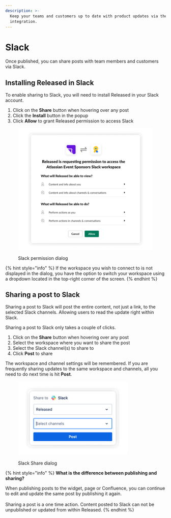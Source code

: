 ```yaml
---
description: >-
  Keep your teams and customers up to date with product updates via the Slack
  integration.
---
```


# Slack

Once published, you can share posts with team members and customers via Slack.&#x20;

## Installing Released in Slack

To enable sharing to Slack, you will need to install Released in your Slack account.&#x20;

1. Click on the **Share** button when hovering over any post
2. Click the **Install** button in the popup
3. Click **Allow** to grant Released permission to access Slack&#x20;

<figure><img src="../../.gitbook/assets/Slack Auth.png" alt=""><figcaption><p>Slack permission dialog</p></figcaption></figure>

{% hint style="info" %}
If the workspace you wish to connect to is not displayed in the dialog, you have the option to switch your workspace using a dropdown located in the top-right corner of the screen.
{% endhint %}

## Sharing a post to Slack

Sharing a post to Slack will post the entire content, not just a link, to the selected Slack channels. Allowing users to read the update right within Slack.&#x20;

Sharing a post to Slack only takes a couple of clicks.&#x20;

1. Click on the **Share** button when hovering over any post
2. Select the workspace where you want to share the post
3. Select the Slack channel(s) to share to
4. Click **Post** to share&#x20;

The workspace and channel settings will be remembered. If you are frequently sharing updates to the same workspace and channels, all you need to do next time is hit **Post**.

<figure><img src="../../.gitbook/assets/Slack Share.png" alt="" width="344"><figcaption><p>Slack Share dialog</p></figcaption></figure>

{% hint style="info" %}
**What is the difference between publishing and sharing?**

When publishing posts to the widget, page or Confluence, you can continue to edit and update the same post by publishing it again. \
\
Sharing a post is a one time action. Content posted to Slack can not be unpublished or updated from within Released.&#x20;
{% endhint %}
